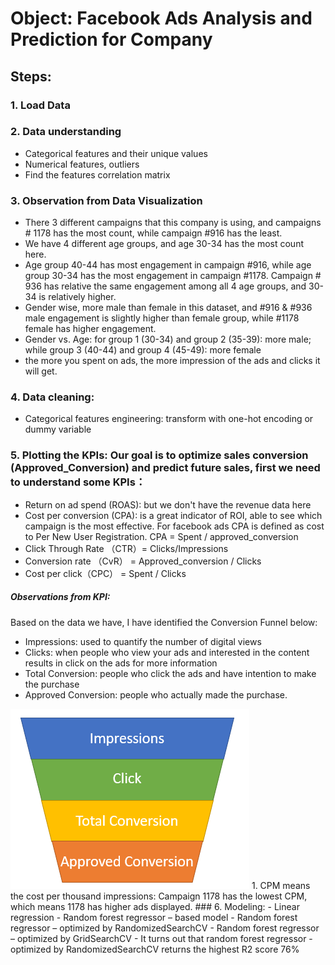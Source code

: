 # Object: Facebook Ads Analysis and Prediction for Company
## Steps:
### 1.	Load Data
### 2.	Data understanding
- Categorical features and their unique values
- Numerical features, outliers
- Find the features correlation matrix
### 3.	Observation from Data Visualization
- There 3 different campaigns that this company is using, and campaigns # 1178 has the most count, while campaign #916 has the least.
- We have 4 different age groups, and age 30-34 has the most count here.
- Age group 40-44 has most engagement in campaign #916, while age group 30-34 has the most engagement in campaign #1178. Campaign # 936 has relative the same engagement among all 4 age groups, and 30-34 is relatively higher.
- Gender wise, more male than female in this dataset, and #916 & #936 male engagement is slightly higher than female group, while #1178 female has higher engagement.
-	Gender vs. Age: for group 1 (30-34) and group 2 (35-39): more male; while group 3 (40-44) and group 4 (45-49): more female
-	the more you spent on ads, the more impression of the ads and clicks it will get.
### 4.	Data cleaning:
-	Categorical features engineering: transform with one-hot encoding or dummy variable
### 5.	Plotting the KPIs: Our goal is to optimize sales conversion (Approved_Conversion) and predict future sales, first we need to understand some KPIs：
-	Return on ad spend (ROAS): but we don't have the revenue data here
-	Cost per conversion (CPA): is a great indicator of ROI, able to see which campaign is the most effective. For facebook ads CPA is defined as cost to Per New User Registration. CPA = Spent / approved_conversion
-	Click Through Rate （CTR）= Clicks/Impressions
-	Conversion rate （CvR） = Approved_conversion / Clicks
-	Cost per click（CPC） = Spent / Clicks
##### Observations from KPI:
Based on the data we have, I have identified the Conversion Funnel below:
- Impressions: used to quantify the number of digital views
- Clicks: when people who view your ads and interested in the content results in click on the ads for more information
- Total Conversion: people who click the ads and have intention to make the purchase
- Approved Conversion: people who actually made the purchase. 
<img src="funnel.png">
1. CPM means the cost per thousand impressions: Campaign 1178 has the lowest CPM, which means 1178 has higher ads displayed.  
### 6.	Modeling: 
-	Linear regression
-	Random forest regressor – based model
-	Random forest regressor – optimized by RandomizedSearchCV
-	Random forest regressor – optimized by GridSearchCV
-	It turns out that random forest regressor - optimized by RandomizedSearchCV returns the highest R2 score 76%
